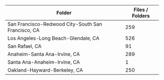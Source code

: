 | Folder                                             |   Files / Folders |
|----------------------------------------------------|-------------------|
| San Francisco-Redwood City-South San Francisco, CA |               259 |
| Los Angeles-Long Beach-Glendale, CA                |               526 |
| San Rafael, CA                                     |                91 |
| Anaheim-Santa Ana-Irvine, CA                       |               289 |
| Santa Ana-Anaheim-Irvine, CA                       |                 1 |
| Oakland-Hayward-Berkeley, CA                       |               250 |